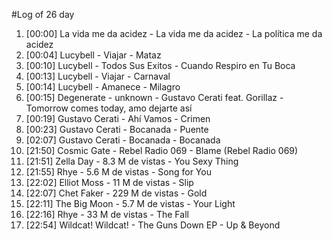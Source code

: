 #Log of 26 day

1. [00:00] La vida me da acidez - La vida me da acidez - La política me da acidez
1. [00:04] Lucybell - Viajar - Mataz
1. [00:10] Lucybell - Todos Sus Exitos - Cuando Respiro en Tu Boca
1. [00:13] Lucybell - Viajar - Carnaval
1. [00:14] Lucybell - Amanece - Milagro
1. [00:15] Degenerate - unknown - Gustavo Cerati feat. Gorillaz - Tomorrow comes today, amo dejarte así
1. [00:19] Gustavo Cerati - Ahí Vamos - Crimen
1. [00:23] Gustavo Cerati - Bocanada - Puente
1. [02:07] Gustavo Cerati - Bocanada - Bocanada
1. [21:50] Cosmic Gate - Rebel Radio 069 - Blame (Rebel Radio 069)
1. [21:51] Zella Day - 8.3 M de vistas - You Sexy Thing
1. [21:55] Rhye - 5.6 M de vistas - Song for You
1. [22:02] Elliot Moss - 11 M de vistas - Slip
1. [22:07] Chet Faker - 229 M de vistas - Gold
1. [22:11] The Big Moon - 5.7 M de vistas - Your Light
1. [22:16] Rhye - 33 M de vistas - The Fall
1. [22:54] Wildcat! Wildcat! - The Guns Down EP - Up & Beyond
